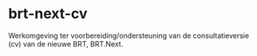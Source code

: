 # brt-next-cv
Werkomgeving ter voorbereiding/ondersteuning van de consultatieversie (cv) van de nieuwe BRT, BRT.Next.
